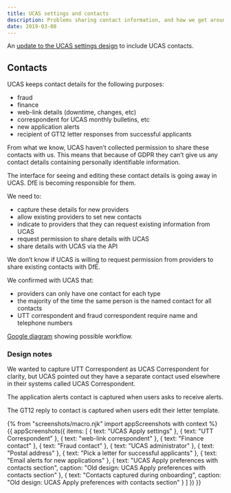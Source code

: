 ```yaml
---
title: UCAS settings and contacts
description: Problems sharing contact information, and how we get around them.
date: 2019-03-08
---
```


An [update to the UCAS settings design](/publish-teacher-training-courses/ucas-apply-preferences-2) to include UCAS contacts.

## Contacts

UCAS keeps contact details for the following purposes:

* fraud
* finance
* web-link details (downtime, changes, etc)
* correspondent for UCAS monthly bulletins, etc
* new application alerts
* recipient of GT12 letter responses from successful applicants

From what we know, UCAS haven’t collected permission to share these contacts with us. This means that because of GDPR they can’t give us any contact details containing personally identifiable information.

The interface for seeing and editing these contact details is going away in UCAS. DfE is becoming responsible for them.

We need to:

* capture these details for new providers
* allow existing providers to set new contacts
* indicate to providers that they can request existing information from UCAS
* request permission to share details with UCAS
* share details with UCAS via the API

We don’t know if UCAS is willing to request permission from providers to share existing contacts with DfE.

We confirmed with UCAS that:

* providers can only have one contact for each type
* the majority of the time the same person is the named contact for all contacts
* UTT correspondent and fraud correspondent require name and telephone numbers

[Google diagram](https://docs.google.com/drawings/d/1VByaLgK24Kt4ZFgYmdHGlxfRtI10KX24VHApCEsSHK4) showing possible workflow.

### Design notes

We wanted to capture UTT Correspondent as UCAS Correspondent for clarity, but UCAS pointed out they have a separate contact used elsewhere in their systems called UCAS Correspondent.

The application alerts contact is captured when users asks to receive alerts.

The GT12 reply to contact is captured when users edit their letter template.

{% from "screenshots/macro.njk" import appScreenshots with context %}
{{ appScreenshots({
  items: [
    { text: "UCAS Apply settings" },
    { text: "UTT Correspondent" },
    { text: "web-link correspondent" },
    { text: "Finance contact" },
    { text: "Fraud contact" },
    { text: "UCAS administrator" },
    { text: "Postal address" },
    { text: "Pick a letter for successful applicants" },
    { text: "Email alerts for new applications" },
    { text: "UCAS Apply preferences with contacts section", caption: "Old design: UCAS Apply preferences with contacts section" },
    { text: "Contacts captured during onboarding", caption: "Old design: UCAS Apply preferences with contacts section" }
  ]
}) }}

